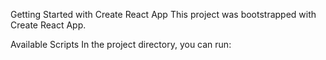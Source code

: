 Getting Started with Create React App This project was bootstrapped with Create React App.

Available Scripts In the project directory, you can run:
